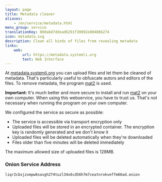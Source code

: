 ```yaml
---
layout: page
title: Metadata cleaner
aliases:
    - /en/service/metadata.html
menu_group: service
translationKey: 000a6d7ddead6291f30892e804886274
icon: metadata.svg
description: Clean all kinds of files from revealing metadata
links:
    web:
        url: https://metadata.systemli.org
        text: Web Interface
---
```

At [metadata.systemli.org](https://metadata.systemli.org) you can upload files and let them be cleaned of metadata. That's particularly useful to obfuscate autors and editors of the files. To remove metadata, the program [mat2](https://0xacab.org/jvoisin/mat2) is used.

**Important:** It's much better and more secure to install and run [mat2](https://0xacab.org/jvoisin/mat2) on your own computer. When using this webservice, you have to trust us. That's not necessary when running the program on your own computer.

We configured the service as secure as possible:

* The service is accessible via transport encryption only
* Uploaded files will be stored in an encrypted container. The encryption key is randomly generated and we don't know it
* Uploaded files will be deleted automatically when they're downloaded
* Files older than five minutes will be deleted immediately

The maximum allowed size of uploaded files is 128MB.

### Onion Service Address

```
liqr2cbsjzxmpw6savgh274tuzl34x6cd56h7m7ceatnrokveffm66ad.onion
```
